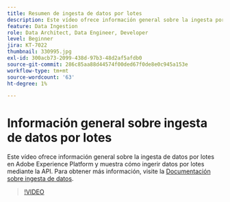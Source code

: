 ```yaml
---
title: Resumen de ingesta de datos por lotes
description: Este vídeo ofrece información general sobre la ingesta por lotes en Adobe Experience Platform y muestra cómo ingerir datos por lotes mediante la API.
feature: Data Ingestion
role: Data Architect, Data Engineer, Developer
level: Beginner
jira: KT-7022
thumbnail: 330995.jpg
exl-id: 300acb73-2099-438d-97b3-48d2af5afdb0
source-git-commit: 286c85aa88d44574f00ded67f0de8e0c945a153e
workflow-type: tm+mt
source-wordcount: '63'
ht-degree: 1%

---
```


# Información general sobre ingesta de datos por lotes

Este vídeo ofrece información general sobre la ingesta de datos por lotes en Adobe Experience Platform y muestra cómo ingerir datos por lotes mediante la API. Para obtener más información, visite la [Documentación sobre ingesta de datos](https://experienceleague.adobe.com/docs/experience-platform/ingestion/home.html?lang=es).

>[!VIDEO](https://video.tv.adobe.com/v/345660?learn=on&enablevpops&captions=spa)
